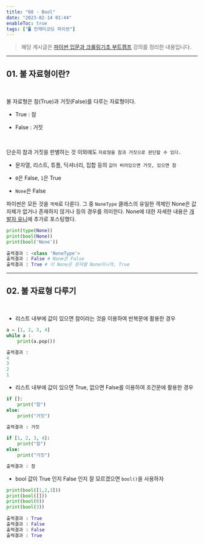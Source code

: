 ```yaml
---
title: "08 - Bool"
date: "2023-02-14 01:44"
enableToc: true
tags: ["🖥️ 잔재미코딩 파이썬"]
---
```


> 해당 게시글은 <a href='https://www.inflearn.com/course/python-crawling-basic' target='_blank'>파이썬 입문과 크롤링기초 부트캠프</a> 강의를 정리한 내용입니다.

<hr>

## 01. 불 자료형이란?

<br>

불 자료형은 참(True)과 거짓(False)를 다루는 자료형이다.

- True : 참

- False : 거짓

<br>  

단순히 참과 거짓을 판별하는 것 이외에도 `자료형을 참과 거짓으로 판단할 수 있다.`

- 문자열, 리스트, 튜플, 딕셔너리, 집합 등의 `값이 비어있으면 거짓, 있으면 참`

- `0`은 False, `1`은 True

- `None`은 False

파이썬은 모든 것을 `객체`로 다룬다. 그 중 `NoneType` 클래스의 유일한 객체인 None은 값 자체가 없거나 존재하지 않거나 등의 경우를 의미한다. None에 대한 자세한 내용은 <a href='https://jae-yoon.tistory.com/5' target='_blank'>개발자 유니</a>에 추가로 포스팅했다.
  
```python
print(type(None))
print(bool(None))
print(bool('None'))
  
출력결과 : <class 'NoneType'>
출력결과 : False # None은 False
출력결과 : True # 이 None은 문자열 None이니까, True
```

<hr>

## 02. 불 자료형 다루기  

<br>

- 리스트 내부에 값이 있으면 참이라는 것을 이용하여 반복문에 활용한 경우

```python
a = [1, 2, 3, 4]
while a :
	print(a.pop())

출력결과 :
4
3
2
1
```
  
- 리스트 내부에 값이 있으면 True, 없으면 False를 이용하여 조건문에 활용한 경우

```python
if []:
	print("참")
else:
	print("거짓")

출력결과 : 거짓
  
if [1, 2, 3, 4]:
	print("참")
else:
	print("거짓")

출력결과 : 참
```
  
- bool 값이 True 인지 False 인지 잘 모르겠으면 `bool()`을 사용하자

```python
print(bool([1,2,3]))
print(bool([]))
print(bool(0))
print(bool(3))
  
출력결과 : True
출력결과 : False
출력결과 : False
출력결과 : True
```